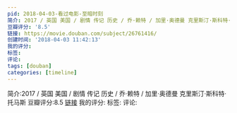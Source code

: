 ```yaml
---
pid: 2018-04-03-看过电影-至暗时刻
简介: 2017 / 英国 美国 / 剧情 传记 历史 / 乔·赖特 / 加里·奥德曼 克里斯汀·斯科特·托马斯
豆瓣评分: '8.5'
链接: https://movie.douban.com/subject/26761416/
创建时间: '2018-04-03 11:42:13'
我的评分:
标签:
评论:
tags: [douban]
categories: [timeline]
---
```

简介:2017 / 英国 美国 / 剧情 传记 历史 / 乔·赖特 / 加里·奥德曼 克里斯汀·斯科特·托马斯
豆瓣评分:8.5
[链接](https://movie.douban.com/subject/26761416/)
我的评分:
标签:
评论:
